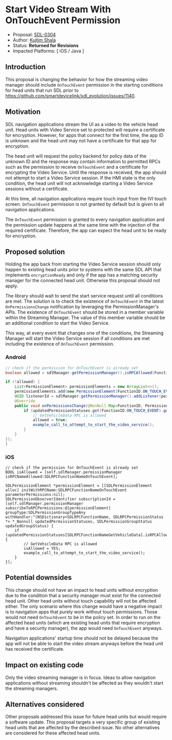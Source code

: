 # Start Video Stream With OnTouchEvent Permission

* Proposal: [SDL-0304](0304-stream-ontouchevent.md)
* Author: [Kujtim Shala](https://github.com/kshala-ford)
* Status: **Returned for Revisions**
* Impacted Platforms: [ iOS / Java ]

## Introduction

This proposal is changing the behavior for how the streaming video manager should include `OnTouchEvent` permission in the starting conditions for head units that run SDL prior to https://github.com/smartdevicelink/sdl_evolution/issues/1140.

## Motivation

SDL navigation applications stream the UI as a video to the vehicle head unit. Head units with Video Service set to protected will require a certificate for encryption. However, for apps that connect for the first time, the app ID is unknown and the head unit may not have a certificate for that app for encryption.

The head unit will request the policy backend for policy data of the unknown ID and the response may contain information to permitted RPCs such as the permission to receive `OnTouchEvent` and a certificate for encrypting the Video Service. Until the response is received, the app should not attempt to start a Video Service session. If the HMI state is the only condition, the head unit will not acknowledge starting a Video Service sessions without a certificate.

At this time, all navigation applications require touch input from the IVI touch screen. `OnTouchEvent` permission is not granted by default but is given to all navigation applications.

The `OnTouchEvent` permission is granted to every navigation application and the permission update happens at the same time with the injection of the required certificate. Therefore, the app can expect the head unit to be ready for encryption.

## Proposed solution

Holding the app back from starting the Video Service session should only happen to existing head units prior to systems with the same SDL API that implements `encryptionReady` and only if the app has a matching security manager for the connected head unit. Otherwise this proposal should not apply.

The library should wait to send the start service request until all conditions are met. The solution is to check the existence of `OnTouchEvent` in the latest `OnPermissionsChange` notification by leveraging the PermissionManager's APIs. The existence of `OnTouchEvent` should be stored in a member variable within the Streaming Manager. The value of this member variable should be an additional condition to start the Video Service.

This way, at every event that changes one of the conditions, the Streaming Manager will start the Video Service session if all conditions are met including the existence of `OnTouchEvent` permission.


### Android

```java
// check if the permission for OnTouchEvent is already set
boolean allowed = sdlManager.getPermissionManager().isRPCAllowed(FunctionID.ON_TOUCH_EVENT);

if (!allowed) {
    List<PermissionElement> permissionElements = new ArrayList<>();
    permissionElements.add(new PermissionElement(FunctionID.ON_TOUCH_EVENT, null));
    UUID listenerId = sdlManager.getPermissionManager().addListener(permissionElements, PermissionManager.PERMISSION_GROUP_TYPE_ANY, new OnPermissionChangeListener() {
    @Override
    public void onPermissionsChange(@NonNull Map<FunctionID, PermissionStatus> updatedPermissionStatuses, @NonNull int updatedGroupStatus) {
        if (updatedPermissionStatuses.get(FunctionID.ON_TOUCH_EVENT).getIsRPCAllowed()) {
            // GetVehicleData RPC is allowed
            allowed = true;
            example_call_to_attempt_to_start_the_video_service();
        }
    }
});
}
```

### iOS

```objc
// check if the permission for OnTouchEvent is already set
BOOL isAllowed = [self.sdlManager.permissionManager isRPCNameAllowed:SDLRPCFunctionNameOnTouchEvent];

SDLPermissionElement *permissionElement = [[SDLPermissionElement alloc] initWithRPCName:SDLRPCFunctionNameOnTouchEvent parameterPermissions:nil];
SDLPermissionObserverIdentifier subscriptionId = [self.sdlManager.permissionManager subscribeToRPCPermissions:@[permissionElement] groupType:SDLPermissionGroupTypeAny withHandler:^(NSDictionary<SDLRPCFunctionName, SDLRPCPermissionStatus *> *_Nonnull updatedPermissionStatuses, SDLPermissionGroupStatus updatedGroupStatus) {
    if (updatedPermissionStatuses[SDLRPCFunctionNameGetVehicleData].isRPCAllowed) {
        // GetVehicleData RPC is allowed
        isAllowed = YES;
        example_call_to_attempt_to_start_the_video_service();
    }
}];
```

## Potential downsides

This change should not have an impact to head units without encryption due to the condition that a security manager must exist for the connected head unit. Other head units without touch capability will not be affected either. The only scenario where this change would have a negative impact is to navigation apps that purely work without touch permissions. Those would not need `OnTouchEvent` to be in the policy set. In order to run on the affected head units (which are existing head units that require encryption and have a security manager), the app would need `OnTouchEvent` anyways.

Navigation applications' startup time should not be delayed because the app will not be able to start the video stream anyways before the head unit has received the certificate. 

## Impact on existing code

Only the video streaming manager is in focus. Ideas to allow navigation applications without streaming shouldn't be affected as they wouldn't start the streaming managers.

## Alternatives considered

 Other proposals addressed this issue for future head units but would require a software update. This proposal targets a very specific group of existing head units that are affected by the described issue. No other alternatives are considered for these affected head units.
